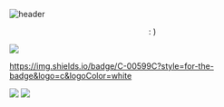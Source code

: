
<!--
**dev-eajnim/dev-eajnim** is a ✨ _special_ ✨ repository because its `README.md` (this file) appears on your GitHub profile.

Here are some ideas to get you started:

- 🔭 I’m currently working on ...
- 🌱 I’m currently learning ...
- 👯 I’m looking to collaborate on ...
- 🤔 I’m looking for help with ...
- 💬 Ask me about ...
- 📫 How to reach me: ...
- 😄 Pronouns: ...
- ⚡ Fun fact: ...
-->
![header](https://capsule-render.vercel.app/api?type=cylinder&color=auto&height=250&section=header&text=Software%20developer&fontSize=80)
<p align="center"> : )</p>
<img src="https://img.shields.io/badge/Python-3766AB?style=flat-square&logo=Python&logoColor=white"/>


https://img.shields.io/badge/C-00599C?style=for-the-badge&logo=c&logoColor=white

<img src="https://img.shields.io/badge/TensorFlow-FF6F00?style=flat-square&logo=TensorFlow&logoColor=white"/>

<img src="https://ghchart.rshah.org/dev-eajnim"/>
